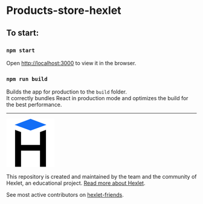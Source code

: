 # Products-store-hexlet

## To start:
### `npm start`

Open [http://localhost:3000](http://localhost:3000) to view it in the browser.
### `npm run build`

Builds the app for production to the `build` folder.\
It correctly bundles React in production mode and optimizes the build for the best performance.

---

[![Hexlet Ltd. logo](https://raw.githubusercontent.com/Hexlet/assets/master/images/hexlet_logo128.png)](https://hexlet.io/?utm_source=github&utm_medium=referral&utm_campaign=hexlet&utm_content=hexlet-basics)

This repository is created and maintained by the team and the community of Hexlet, an educational project. [Read more about Hexlet](https://hexlet.io/?utm_source=github&utm_medium=referral&utm_campaign=hexlet&utm_content=hexlet-basics).

See most active contributors on [hexlet-friends](https://friends.hexlet.io/).
